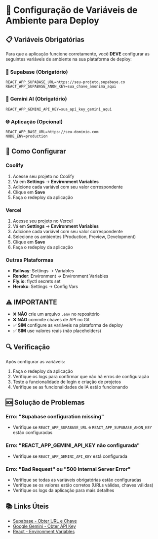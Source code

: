 # 🚀 Configuração de Variáveis de Ambiente para Deploy

## 📋 Variáveis Obrigatórias

Para que a aplicação funcione corretamente, você **DEVE** configurar as seguintes variáveis de ambiente na sua plataforma de deploy:

### 🔐 **Supabase (Obrigatório)**
```
REACT_APP_SUPABASE_URL=https://seu-projeto.supabase.co
REACT_APP_SUPABASE_ANON_KEY=sua_chave_anonima_aqui
```

### 🤖 **Gemini AI (Obrigatório)**
```
REACT_APP_GEMINI_API_KEY=sua_api_key_gemini_aqui
```

### 🌐 **Aplicação (Opcional)**
```
REACT_APP_BASE_URL=https://seu-dominio.com
NODE_ENV=production
```

## 🎯 Como Configurar

### **Coolify**
1. Acesse seu projeto no Coolify
2. Vá em **Settings** → **Environment Variables**
3. Adicione cada variável com seu valor correspondente
4. Clique em **Save**
5. Faça o redeploy da aplicação

### **Vercel**
1. Acesse seu projeto no Vercel
2. Vá em **Settings** → **Environment Variables**
3. Adicione cada variável com seu valor correspondente
4. Selecione os ambientes (Production, Preview, Development)
5. Clique em **Save**
6. Faça o redeploy da aplicação

### **Outras Plataformas**
- **Railway**: Settings → Variables
- **Render**: Environment → Environment Variables
- **Fly.io**: flyctl secrets set
- **Heroku**: Settings → Config Vars

## ⚠️ **IMPORTANTE**

- ❌ **NÃO** crie um arquivo `.env` no repositório
- ❌ **NÃO** commite chaves de API no Git
- ✅ **SIM** configure as variáveis na plataforma de deploy
- ✅ **SIM** use valores reais (não placeholders)

## 🔍 **Verificação**

Após configurar as variáveis:

1. Faça o redeploy da aplicação
2. Verifique os logs para confirmar que não há erros de configuração
3. Teste a funcionalidade de login e criação de projetos
4. Verifique se as funcionalidades de IA estão funcionando

## 🆘 **Solução de Problemas**

### **Erro: "Supabase configuration missing"**
- Verifique se `REACT_APP_SUPABASE_URL` e `REACT_APP_SUPABASE_ANON_KEY` estão configuradas

### **Erro: "REACT_APP_GEMINI_API_KEY não configurada"**
- Verifique se `REACT_APP_GEMINI_API_KEY` está configurada

### **Erro: "Bad Request" ou "500 Internal Server Error"**
- Verifique se todas as variáveis obrigatórias estão configuradas
- Verifique se os valores estão corretos (URLs válidas, chaves válidas)
- Verifique os logs da aplicação para mais detalhes

## 📚 **Links Úteis**

- [Supabase - Obter URL e Chave](https://supabase.com/docs/guides/getting-started/environment-variables)
- [Google Gemini - Obter API Key](https://makersuite.google.com/app/apikey)
- [React - Environment Variables](https://create-react-app.dev/docs/adding-custom-environment-variables/)
